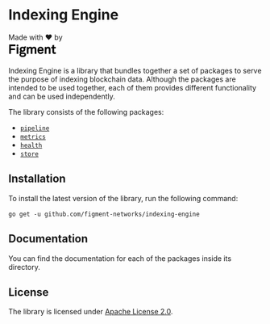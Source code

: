 # Indexing Engine

Made with :heart: by<br/>
<a href="https://figment.io"><img alt="Figment" src="assets/figment-logo.svg" height="32px" align="bottom"/></a>

Indexing Engine is a library that bundles together a set of packages to serve the purpose of indexing blockchain data.
Although the packages are intended to be used together, each of them provides different functionality and can be used independently.

The library consists of the following packages:

- [`pipeline`](pipeline)
- [`metrics`](metrics)
- [`health`](health)
- [`store`](store)

## Installation

To install the latest version of the library, run the following command:

```shell
go get -u github.com/figment-networks/indexing-engine
```

## Documentation

You can find the documentation for each of the packages inside its directory.

## License

The library is licensed under [Apache License 2.0](LICENSE).
